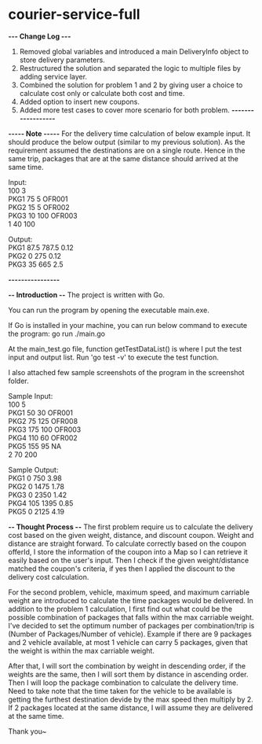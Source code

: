 # courier-service-full

<b>--- Change Log ---</b>
1. Removed global variables and introduced a main DeliveryInfo object to store delivery parameters.
2. Restructured the solution and separated the logic to multiple files by adding service layer.
3. Combined the solution for problem 1 and 2 by giving user a choice to calculate cost only or calculate both cost and time.
4. Added option to insert new coupons.
5. Added more test cases to cover more scenario for both problem.
<b>------------------</b>

<b>----- Note -----</b>
For the delivery time calculation of below example input. It should produce the below output (similar to my previous solution).
As the requirement assumed the destinations are on a single route. Hence in the same trip, packages that are at the same distance should arrived at the same time.

Input:  
100 3  
PKG1 75 5 OFR001  
PKG2 15 5 OFR002  
PKG3 10 100 OFR003  
1 40 100  

Output:  
PKG1 87.5 787.5 0.12  
PKG2 0 275 0.12  
PKG3 35 665 2.5  

<b>----------------</b>

<b>-- Introduction --</b>
The project is written with Go.

You can run the program by opening the executable main.exe.

If Go is installed in your machine, you can run below command to execute the program:
go run ./main.go

At the main_test.go file, function getTestDataList() is where I put the test input and output list.
Run 'go test -v' to execute the test function.

I also attached few sample screenshots of the program in the screenshot folder.

Sample Input:  
100 5  
PKG1 50 30 OFR001  
PKG2 75 125 OFR008  
PKG3 175 100 OFR003  
PKG4 110 60 OFR002  
PKG5 155 95 NA  
2 70 200  

Sample Output:  
PKG1 0 750 3.98  
PKG2 0 1475 1.78  
PKG3 0 2350 1.42  
PKG4 105 1395 0.85  
PKG5 0 2125 4.19  


<b>-- Thought Process --</b>
The first problem require us to calculate the delivery cost based on the given weight, distance, and discount coupon. Weight and distance are straight forward. To calculate correctly based on the coupon offerId, I store the information of the coupon into a Map so I can retrieve it easily based on the user's input. Then I check if the given weight/distance matched the coupon's criteria, if yes then I applied the discount to the delivery cost calculation.

For the second problem, vehicle, maximum speed, and maximum carriable weight are introduced to calculate the time packages would be delivered. In addition to the problem 1 calculation, I first find out what could be the possible combination of packages that falls within the max carriable weight. I've decided to set the optimum number of packages per combination/trip is (Number of Packages/Number of vehicle). Example if there are 9 packages and 2 vehicle available, at most 1 vehicle can carry 5 packages, given that the weight is within the max carriable weight.

After that, I will sort the combination by weight in descending order, if the weights are the same, then I will sort them by distance in ascending order. Then I will loop the package combination to calculate the delivery time. Need to take note that the time taken for the vehicle to be available is getting the furthest destination devide by the max speed then multiply by 2. If 2 packages located at the same distance, I will assume they are delivered at the same time.

Thank you~
